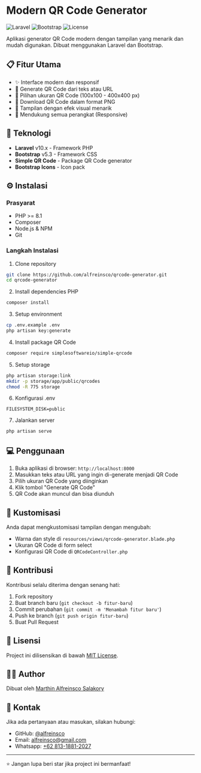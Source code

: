 # Modern QR Code Generator

![Laravel](https://img.shields.io/badge/Laravel-10.x-red.svg)
![Bootstrap](https://img.shields.io/badge/Bootstrap-5.3-purple.svg)
![License](https://img.shields.io/badge/License-MIT-blue.svg)

Aplikasi generator QR Code modern dengan tampilan yang menarik dan mudah digunakan. Dibuat menggunakan Laravel dan Bootstrap.

## 📋 Fitur Utama

-   ✨ Interface modern dan responsif
-   🎨 Generate QR Code dari teks atau URL
-   📏 Pilihan ukuran QR Code (100x100 - 400x400 px)
-   💾 Download QR Code dalam format PNG
-   🌈 Tampilan dengan efek visual menarik
-   📱 Mendukung semua perangkat (Responsive)

## 🚀 Teknologi

-   **Laravel** v10.x - Framework PHP
-   **Bootstrap** v5.3 - Framework CSS
-   **Simple QR Code** - Package QR Code generator
-   **Bootstrap Icons** - Icon pack

## ⚙️ Instalasi

### Prasyarat

-   PHP >= 8.1
-   Composer
-   Node.js & NPM
-   Git

### Langkah Instalasi

1. Clone repository

```bash
git clone https://github.com/alfreinsco/qrcode-generator.git
cd qrcode-generator
```

2. Install dependencies PHP

```bash
composer install
```

3. Setup environment

```bash
cp .env.example .env
php artisan key:generate
```

4. Install package QR Code

```bash
composer require simplesoftwareio/simple-qrcode
```

5. Setup storage

```bash
php artisan storage:link
mkdir -p storage/app/public/qrcodes
chmod -R 775 storage
```

6. Konfigurasi .env

```env
FILESYSTEM_DISK=public
```

7. Jalankan server

```bash
php artisan serve
```

## 💻 Penggunaan

1. Buka aplikasi di browser: `http://localhost:8000`
2. Masukkan teks atau URL yang ingin di-generate menjadi QR Code
3. Pilih ukuran QR Code yang diinginkan
4. Klik tombol "Generate QR Code"
5. QR Code akan muncul dan bisa diunduh

## 🔧 Kustomisasi

Anda dapat mengkustomisasi tampilan dengan mengubah:

-   Warna dan style di `resources/views/qrcode-generator.blade.php`
-   Ukuran QR Code di form select
-   Konfigurasi QR Code di `QRCodeController.php`

## 🤝 Kontribusi

Kontribusi selalu diterima dengan senang hati:

1. Fork repository
2. Buat branch baru (`git checkout -b fitur-baru`)
3. Commit perubahan (`git commit -m 'Menambah fitur baru'`)
4. Push ke branch (`git push origin fitur-baru`)
5. Buat Pull Request

## 📝 Lisensi

Project ini dilisensikan di bawah [MIT License](LICENSE).

## 👨‍💻 Author

Dibuat oleh [Marthin Alfreinsco Salakory](https://github.com/alfreinsco)

## 📧 Kontak

Jika ada pertanyaan atau masukan, silakan hubungi:

-   GitHub: [@alfreinsco](https://github.com/alfreinsco)
-   Email: [alfreinsco@gmail.com](mailto:alfreinsco@gmail.com)
-   Whatsapp: [+62 813-1881-2027](https://wa.me/6281318812027)

---

⭐ Jangan lupa beri star jika project ini bermanfaat!
